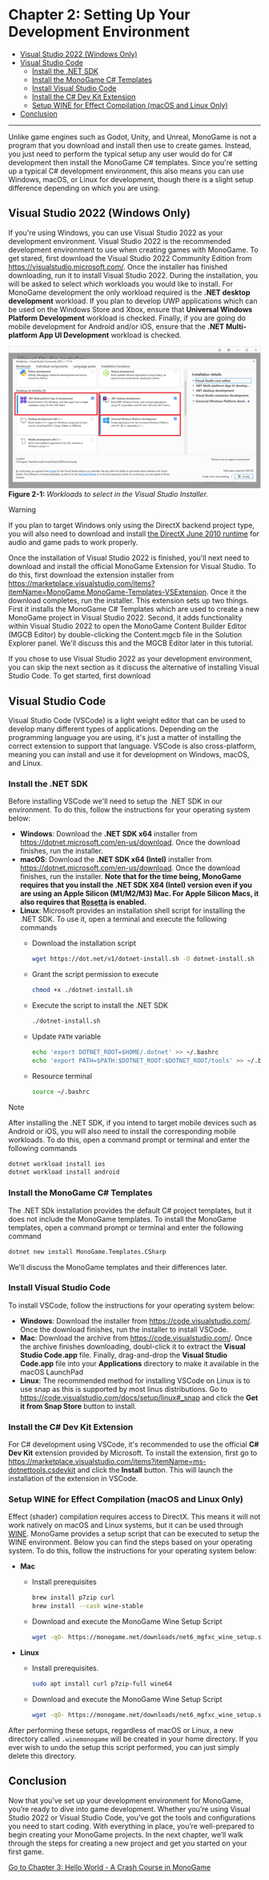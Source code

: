 # Chapter 2: Setting Up Your Development Environment

- [Visual Studio 2022 (Windows Only)](#visual-studio-2022-windows-only)
- [Visual Studio Code](#visual-studio-code)
  - [Install the .NET SDK](#install-the-net-sdk)
  - [Install the MonoGame C# Templates](#install-the-monogame-c-templates)
  - [Install Visual Studio Code](#install-visual-studio-code)
  - [Install the C# Dev Kit Extension](#install-the-c-dev-kit-extension)
  - [Setup WINE for Effect Compilation (macOS and Linux Only)](#setup-wine-for-effect-compilation-macos-and-linux-only)
- [Conclusion](#conclusion)

--- 

Unlike game engines such as Godot, Unity, and Unreal, MonoGame is not a program that you download and install then use to create games. Instead, you just need to perform the typical setup any user would do for C# development then install the MonoGame C# templates.  Since you're setting up a typical C# development environment, this also means you can use Windows, macOS, or Linux for development, though there is a slight setup difference depending on which you are using.

## Visual Studio 2022 (Windows Only)
If you're using Windows, you can use Visual Studio 2022 as your development environment.  Visual Studio 2022 is the recommended development environment to use when creating games with MonoGame. To get stared, first download the Visual Studio 2022 Community Edition from https://visualstudio.microsoft.com/.  Once the installer has finished downloading, run it to install Visual Studio 2022.  During the installation, you will be asked to select which workloads you would like to install.  For MonoGame development the only workload required is the **.NET desktop development** workload.  If you plan to develop UWP applications which can be used on the Windows Store and Xbox, ensure that **Universal Windows Platform Development** workload is checked.  Finally, if you are going do mobile development for Android and/or iOS, ensure that the **.NET Multi-platform App UI Development** workload is checked.

![visual_studio_workloads](./images/chapter_02/vs_workloads.png)
**Figure 2-1:** *Workloads to select in the Visual Studio Installer.*

> [!WARNING]
>
> If you plan to target Windows only using the DirectX backend project type, you will also need to download and install [the DirectX June 2010 runtime](https://www.microsoft.com/en-us/download/details.aspx?id=8109) for audio and game pads to work properly.


Once the installation of Visual Studio 2022 is finished, you'll next need to download and install the official MonoGame Extension for Visual Studio.  To do this, first download the extension installer from https://marketplace.visualstudio.com/items?itemName=MonoGame.MonoGame-Templates-VSExtension.  Once it the download completes, run the installer.  This extension sets up two things.  First it installs the MonoGame C# Templates which are used to create a new MonoGame project in Visual Studio 2022.  Second, it adds functionality within Visual Studio 2022 to open the MonoGame Content Builder Editor (MGCB Editor) by double-clicking the Content.mgcb file in the Solution Explorer panel.  We'll discuss this and the MGCB Editor later in this tutorial.

If you chose to use Visual Studio 2022 as your development environment, you can skip the next section as it discuss the alternative of installing Visual Studio Code.  To get started, first download

## Visual Studio Code
Visual Studio Code (VSCode) is a light weight editor that can be used to develop many different types of applications.  Depending on the programming language you are using, it's just a matter of installing the correct extension to support that language. VSCode is also cross-platform, meaning you can install and use it for development on Windows, macOS, and Linux.

### Install the .NET SDK
Before installing VSCode we'll need to setup the .NET SDK in our environment. To do this, follow the instructions for your operating system below:

- **Windows**: Download the **.NET SDK x64** installer from https://dotnet.microsoft.com/en-us/download.  Once the download finishes, run the installer.
- **macOS**: Download the **.NET SDK x64 (Intel)** installer from https://dotnet.microsoft.com/en-us/download.  Once the download finishes, run the installer. **Note that for the time being, MonoGame requires that you install the **.NET SDK X64 (Intel)** version even if you are using an Apple Silicon (M1/M2/M3) Mac.  For Apple Silicon Macs, it also requires that [Rosetta](https://support.apple.com/en-us/HT211861) is enabled.**
- **Linux**: Microsoft provides an installation shell script for installing the .NET SDK.  To use it, open a terminal and execute the following commands
  - Download the installation script
      ```sh
      wget https://dot.net/v1/dotnet-install.sh -O dotnet-install.sh
      ```

  - Grant the script permission to execute
      ```sh
      chmod +x ./dotnet-install.sh
      ```

  - Execute the script to install the .NET SDK
      ```sh
      ./dotnet-install.sh
      ```

  - Update `PATH` variable
      ```sh
      echo 'export DOTNET_ROOT=$HOME/.dotnet' >> ~/.bashrc
      echo 'export PATH=$PATH:$DOTNET_ROOT:$DOTNET_ROOT/tools' >> ~/.bashrc
      ```

  - Resource terminal
      ```sh
      source ~/.bashrc
      ```

> [!NOTE]
> After installing the .NET SDK, if you intend to target mobile devices such as Android or iOS, you will also need to install the corresponding mobile workloads.  To do this, open a command prompt or terminal and enter the following commands
>
> ```sh
> dotnet workload install ios
> dotnet workload install android
> ```

### Install the MonoGame C# Templates
The .NET SDk installation provides the default C# project templates, but it does not include the MonoGame templates.  To install the MonoGame templates, open a command prompt or terminal and enter the following command

```sh
dotnet new install MonoGame.Templates.CSharp
```

We'll discuss the MonoGame templates and their differences later.

### Install Visual Studio Code
To install VSCode, follow the instructions for your operating system below:

- **Windows**: Download the installer from https://code.visualstudio.com/.  Once the download finishes, run the installer to install VSCode.
- **Mac**: Download the archive from https://code.visualstudio.com/.  Once the archive finishes downloading, doubl-click it to extract the **Visual Studio Code.app** file.  Finally, drag-and-drop the **Visual Studio Code.app** file into your **Applications** directory to make it available in the macOS LaunchPad
- **Linux**: The recommended method for installing VSCode on Linux is to use snap as this is supported by most linus distributions.  Go to https://code.visualstudio.com/docs/setup/linux#_snap and click the **Get it from Snap Store** button to install.

### Install the C# Dev Kit Extension
For C# development using VSCode, it's recommended to use the official **C# Dev Kit** extension provided by Microsoft.  To install the extension, first go to https://marketplace.visualstudio.com/items?itemName=ms-dotnettools.csdevkit and click the **Install** button.  This will launch the installation of the extension in VSCode.

### Setup WINE for Effect Compilation (macOS and Linux Only)
Effect (shader) compilation requires access to DirectX. This means it will not work natively on macOS and Linux systems, but it can be used through [WINE](https://www.winehq.org/).  MonoGame provides a setup script that can be executed to setup the WINE environment.  Below you can find the steps based on your operating system. To do this, follow the instructions for your operating system below:

- **Mac**

  - Install prerequisites
    ```sh
    brew install p7zip curl
    brew install --cask wine-stable
    ```

  - Download and execute the MonoGame Wine Setup Script
    ```sh
    wget -qO- https://monogame.net/downloads/net6_mgfxc_wine_setup.sh | bash
    ```

- **Linux**

  - Install prerequisites.
    ```sh
    sudo apt install curl p7zip-full wine64
    ```
  - Download and execute the MonoGame Wine Setup Script
    ```sh
    wget -qO- https://monogame.net/downloads/net6_mgfxc_wine_setup.sh | bash
    ```

After performing these setups, regardless of macOS or Linux, a new directory called `.winemonogame` will be created in your home directory.  If you ever wish to undo the setup this script performed, you can just simply delete this directory.

## Conclusion
Now that you’ve set up your development environment for MonoGame, you’re ready to dive into game development. Whether you’re using Visual Studio 2022 or Visual Studio Code, you’ve got the tools and configurations you need to start coding. With everything in place, you’re well-prepared to begin creating your MonoGame projects. In the next chapter, we’ll walk through the steps for creating a new project and get you started on your first game.

[Go to Chapter 3: Hello World - A Crash Course in MonoGame](./03_hello_world_a_crash_course_in_monogame.md)
